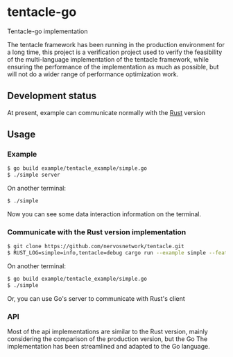 # tentacle-go
Tentacle-go implementation

The tentacle framework has been running in the production environment for a long time, this project is a verification project used to verify the feasibility of the multi-language implementation of the tentacle framework, while ensuring the performance of the implementation as much as possible, but will not do a wider range of performance optimization work.

## Development status

At present, example can communicate normally with the [Rust](https://github.com/driftluo/tentacle) version

## Usage

### Example

```bash
$ go build example/tentacle_example/simple.go
$ ./simple server
```

On another terminal:

```bash
$ ./simple
```

Now you can see some data interaction information on the terminal.

### Communicate with the Rust version implementation

```bash
$ git clone https://github.com/nervosnetwork/tentacle.git
$ RUST_LOG=simple=info,tentacle=debug cargo run --example simple --features molc -- server
```

On another terminal:

```bash
$ go build example/tentacle_example/simple.go
$ ./simple
```

Or, you can use Go's server to communicate with Rust's client

### API

Most of the api implementations are similar to the Rust version, mainly considering the comparison of the production version, but the Go The implementation has been streamlined and adapted to the Go language.

